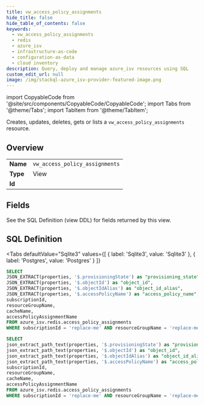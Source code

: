 ```yaml
--- 
title: vw_access_policy_assignments
hide_title: false
hide_table_of_contents: false
keywords:
  - vw_access_policy_assignments
  - redis
  - azure_isv
  - infrastructure-as-code
  - configuration-as-data
  - cloud inventory
description: Query, deploy and manage azure_isv resources using SQL
custom_edit_url: null
image: /img/stackql-azure_isv-provider-featured-image.png
---
```


import CopyableCode from '@site/src/components/CopyableCode/CopyableCode';
import Tabs from '@theme/Tabs';
import TabItem from '@theme/TabItem';

Creates, updates, deletes, gets or lists a <code>vw_access_policy_assignments</code> resource.

## Overview
<table><tbody>
<tr><td><b>Name</b></td><td><code>vw_access_policy_assignments</code></td></tr>
<tr><td><b>Type</b></td><td>View</td></tr>
<tr><td><b>Id</b></td><td><CopyableCode code="azure_isv.redis.vw_access_policy_assignments" /></td></tr>
</tbody></table>

## Fields

See the SQL Definition (view DDL) for fields returned by this view.

## SQL Definition

<Tabs
defaultValue="Sqlite3"
values={[
{ label: 'Sqlite3', value: 'Sqlite3' },
{ label: 'Postgres', value: 'Postgres' }
]}
>
<TabItem value="Sqlite3">

```sql
SELECT
JSON_EXTRACT(properties, '$.provisioningState') as "provisioning_state",
JSON_EXTRACT(properties, '$.objectId') as "object_id",
JSON_EXTRACT(properties, '$.objectIdAlias') as "object_id_alias",
JSON_EXTRACT(properties, '$.accessPolicyName') as "access_policy_name",
subscriptionId,
resourceGroupName,
cacheName,
accessPolicyAssignmentName
FROM azure_isv.redis.access_policy_assignments
WHERE subscriptionId = 'replace-me' AND resourceGroupName = 'replace-me' AND cacheName = 'replace-me';
```

</TabItem>
<TabItem value="Postgres">

```sql
SELECT
json_extract_path_text(properties, '$.provisioningState') as "provisioning_state",
json_extract_path_text(properties, '$.objectId') as "object_id",
json_extract_path_text(properties, '$.objectIdAlias') as "object_id_alias",
json_extract_path_text(properties, '$.accessPolicyName') as "access_policy_name",
subscriptionId,
resourceGroupName,
cacheName,
accessPolicyAssignmentName
FROM azure_isv.redis.access_policy_assignments
WHERE subscriptionId = 'replace-me' AND resourceGroupName = 'replace-me' AND cacheName = 'replace-me';
```

</TabItem>
</Tabs>
